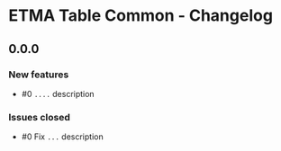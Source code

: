 # ETMA Table Common - Changelog

## 0.0.0

### New features

* #0 `....` description


### Issues closed

* #0 Fix `...` description

